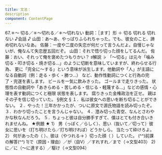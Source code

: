 ```yaml
---
title: 文法：
description
component: ContentPage
---
```



67.＊～ 切る／＊～切れる／＊～切れない
動詞：［ます］形 ＋ 切る
切れる
切れない
♪会話 ♪
山田：あ～あ、やっぱりふられちゃった。でも、彼女のこと、諦め切れないなあ。 佐藤：一度や二度の失恋が何だって言うんだよ。自慢じゃないが、俺なんて失恋歴五回だぞ。 山田：それで悟り切った顔をしてるんだ。
佐藤：おい、それって俺を褒めたつもりかい？
♯解説 ♭
「～切る」は元々「噛み切る・叩き切る・焼き切る…」のように切断を意味していますが、終わらせる行為、 更に「完全に～する」という意味が派生します。他動詞や「人」が主語になる自動詞（例：走る・歩く・勝つ…）
など、動作性動詞につくと行為の完了・完遂を表します。
ビールを一気に飲みきった。
ゴールまで走りきった。 状態性の自動詞や「あきらめる・苦しめる・信じる・軽蔑する…」などの感情・心理を表す動詞につくと極限
状態を表します。
腐りきった金権政治を正せ。
親はその子を信じ切っていた。
§例文 §
１．私は彼女への思いを断ち切ることができない。
２．やった！三年かかったが、ついに原文で源氏物語を読み切ったぞ。
３．わかり切ったことを言うんじゃない。
４．澄み切った青空、なんとさわやかな秋なんだろう。
５．ちょっと彼は自分勝手すぎて、僕はとても付き合いきれませんね。
★例題 ★
1） 男（っぽく／らしく）、思い（抜いて／切って）彼女に思いを（打ち明けたら／打ち明ければ）どうかしら。 当たって砕けろよ。
2） 何があったの（ ）、彼は（やつれる→ ）切った顔（ ）していた。
(^^)前課の解答(^^)
1)で（原因・理由）／が（自V）／すれすれ／まで（→文型403）
2)に／に（～に達する）／駆け（→文型094）
